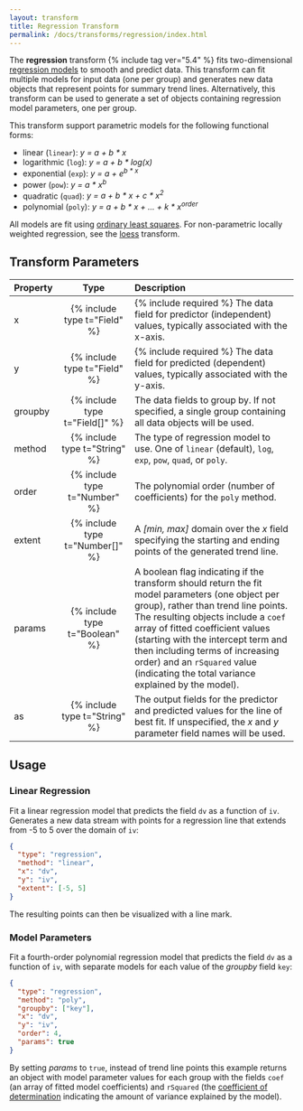 ```yaml
---
layout: transform
title: Regression Transform
permalink: /docs/transforms/regression/index.html
---
```


The **regression** transform {% include tag ver="5.4" %} fits two-dimensional [regression models](https://en.wikipedia.org/wiki/Regression_analysis) to smooth and predict data. This transform can fit multiple models for input data (one per group) and generates new data objects that represent points for summary trend lines. Alternatively, this transform can be used to generate a set of objects containing regression model parameters, one per group.

This transform support parametric models for the following functional forms:

* linear (`linear`): _y = a + b * x_
* logarithmic (`log`): _y = a + b * log(x)_
* exponential (`exp`): _y = a + e<sup>b * x</sup>_
* power (`pow`): _y = a * x<sup>b</sup>_
* quadratic (`quad`): _y = a + b * x + c * x<sup>2</sup>_
* polynomial (`poly`): _y = a + b * x + ... + k * x<sup>order</sup>_

All models are fit using [ordinary least squares](https://en.wikipedia.org/wiki/Ordinary_least_squares). For non-parametric locally weighted regression, see the [loess](../loess) transform.

## Transform Parameters

| Property            | Type                           | Description   |
| :------------------ | :----------------------------: | :------------ |
| x                   | {% include type t="Field" %}   | {% include required %} The data field for predictor (independent) values, typically associated with the x-axis.|
| y                   | {% include type t="Field" %}   | {% include required %} The data field for predicted (dependent) values, typically associated with the y-axis.|
| groupby             | {% include type t="Field[]" %} | The data fields to group by. If not specified, a single group containing all data objects will be used.|
| method              | {% include type t="String" %}  | The type of regression model to use. One of `linear` (default), `log`, `exp`, `pow`, `quad`, or `poly`.|
| order               | {% include type t="Number" %}  | The polynomial order (number of coefficients) for the `poly` method.|
| extent              | {% include type t="Number[]" %}| A _[min, max]_ domain over the _x_ field specifying the starting and ending points of the generated trend line.|
| params              | {% include type t="Boolean" %} | A boolean flag indicating if the transform should return the fit model parameters (one object per group), rather than trend line points. The resulting objects include a `coef` array of fitted coefficient values (starting with the intercept term and then including terms of increasing order) and an `rSquared` value (indicating the total variance explained by the model).|
| as                  | {% include type t="String" %}  | The output fields for the predictor and predicted values for the line of best fit. If unspecified, the _x_ and _y_ parameter field names will be used.|

## Usage

### Linear Regression

Fit a linear regression model that predicts the field `dv` as a function of `iv`. Generates a new data stream with points for a regression line that extends from -5 to 5 over the domain of `iv`:

```json
{
  "type": "regression",
  "method": "linear",
  "x": "dv",
  "y": "iv",
  "extent": [-5, 5]
}
```

The resulting points can then be visualized with a line mark.

### Model Parameters

Fit a fourth-order polynomial regression model that predicts the field `dv` as a function of `iv`, with separate models for each value of the _groupby_ field `key`:

```json
{
  "type": "regression",
  "method": "poly",
  "groupby": ["key"],
  "x": "dv",
  "y": "iv",
  "order": 4,
  "params": true
}
```

By setting _params_ to `true`, instead of trend line points this example returns an object with model parameter values for each group with the fields `coef` (an array of fitted model coefficients) and `rSquared` (the [coefficient of determination](https://en.wikipedia.org/wiki/Coefficient_of_determination) indicating the amount of variance explained by the model).
